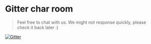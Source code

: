 # Gitter char room

> Feel free to chat with us. We might not response quickly, please check it back later :)

[![Gitter](https://badges.gitter.im/UniSharp/chat.svg)](https://gitter.im/UniSharp/chat?utm_source=badge&utm_medium=badge&utm_campaign=pr-badge)
